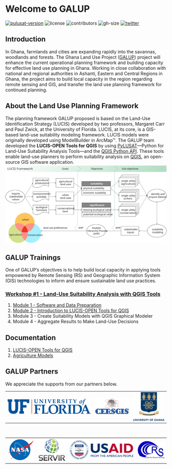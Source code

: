 # Welcome to GALUP

[![pulusat-version](https://img.shields.io/pypi/v/pylusat?color=br&label=pylusat%20version)](https://github.com/chjch/pylusat)
![license](https://img.shields.io/github/license/servir-wa/galup)
![contributors](https://img.shields.io/github/contributors/servir-wa/galup)
![gh-size](https://img.shields.io/github/repo-size/servir-wa/galup)
[![twitter](https://img.shields.io/twitter/follow/Galupghana?style=social)](https://twitter.com/GALUPGhana)

## Introduction

In Ghana, farmlands and cities are expanding rapidly into the savannas,
woodlands and forests.
The Ghana Land Use Project ([GALUP](http://galup.cersgis.org/)) project will
enhance the current operational planning framework and building capacity for
effective land use planning in Ghana.
Working in close collaboration with national and regional authorities in
Ashanti, Eastern and Central Regions in Ghana, the project aims to build local
capacity in the region regarding remote sensing and GIS, and transfer the land
use planning framework for continued planning.

## About the Land Use Planning Framework

The planning framework GALUP proposed is based on the Land-Use Identification
Strategy (LUCIS) developed by two professors, Margaret Carr and Paul Zwick, at
the University of Florida. LUCIS, at its core, is a GIS-based land-use
suitability modeling framework. LUCIS models were originally developed using
ModelBuilder in ArcMap&trade;.
The GALUP team developed the **LUCIS-OPEN Tools for QGIS** by using
[PyLUSAT](https://github.com/chjch/pylusat)—Python for Land-Use Suitability
Analysis Tools—and the [QGIS Python API](https://qgis.org/pyqgis/3.10/).
These tools enable land-use planners to perform suitability analysis on
[QGIS](https://docs.qgis.org/3.10/en/docs/user_manual/preamble/foreword.html#foreword),
an open-source GIS software application.
![lucis_open](images/lucis_workflow.svg)

## GALUP Trainings

One of GALUP’s objectives is to help build local capacity in applying tools
empowered by Remote Sensing (RS) and Geographic Information System (GIS)
technologies to inform and ensure sustainable land use practices.

### [Workshop #1 - Land-Use Suitability Analysis with QGIS Tools](https://github.com/SERVIR-WA/GALUP/tree/master/training/1_lu/modules)

1. [Module 1 - Software and Data Preparation](https://github.com/SERVIR-WA/GALUP/blob/master/training/1_lu/modules/module1.md)
2. [Module 2 - Introduction to LUCIS-OPEN Tools for QGIS](https://github.com/SERVIR-WA/GALUP/blob/master/training/1_lu/modules/module2.md)
3. Module 3 - Create Suitability Models with QGIS Graphical Modeler
4. Module 4 - Aggregate Results to Make Land-Use Decisions

## Documentation

1. [LUCIS-OPEN Tools for QGIS](https://github.com/SERVIR-WA/GALUP/wiki/Tools)
2. [Agriculture Models](https://github.com/SERVIR-WA/GALUP/wiki/models_ag)

## GALUP Partners

We appreciate the supports from our partners below.<br>

<table style="border: 0;">
  <tr> 
    <td vlign="center" style="border: 0;"><img src="images/UF_Signature-transparent.png" width="320"></td>
    <td vlign="center" style="border: 0;"><img src="images/cersgis-logo.png" width="130"></td>
    <td vlign="center" style="border: 0;"><img src="images/university-of-ghana-logo-1024x948.png" width="120"></td>
  </tr>
</table>
<br>
<table>
  <tr>
    <td><img src="images/nasa.png" width="100"></td>
    <td><img src="images/SERVIR_Logo.png" width="100"></td>
    <td><img src="images/USAID_logo.png" width="240"></td>
    <td><img src="images/crs.png" width="100"></td>
  </tr>
</table>
